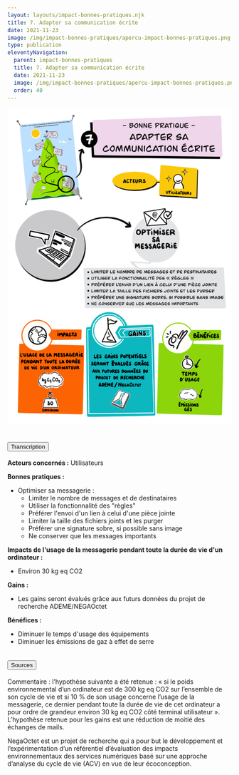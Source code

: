 ```yaml
---
layout: layouts/impact-bonnes-pratiques.njk
title: 7. Adapter sa communication écrite
date: 2021-11-23
image: /img/impact-bonnes-pratiques/apercu-impact-bonnes-pratiques.png
type: publication
eleventyNavigation:
  parent: impact-bonnes-pratiques
  title: 7. Adapter sa communication écrite
  date: 2021-11-23
  image: /img/impact-bonnes-pratiques/apercu-impact-bonnes-pratiques.png
  order: 40
---
```


<img src="/img/impact-bonnes-pratiques/sd/BPN7-AdapterSaCommunicationEcrite.png" class="fr-responsive-img" alt="" />

<section class="fr-accordion">
  <h2 class="fr-accordion__title">
    <button class="fr-accordion__btn" aria-expanded="false" aria-controls="accordion-transcription">Transcription</button>
  </h2>
  <div class="fr-collapse" id="accordion-transcription">

**Acteurs concernés :** Utilisateurs

**Bonnes pratiques :**

  * Optimiser sa messagerie :
    * Limiter le nombre de messages et de destinataires
    * Utiliser la fonctionnalité des "règles"
    * Préférer l'envoi d'un lien à celui d'une pièce jointe
    * Limiter la taille des fichiers joints et les purger
    * Préférer une signature sobre, si possible sans image
    * Ne conserver que les messages importants 

**Impacts de l'usage de la messagerie pendant toute la durée de vie d'un ordinateur :**

  * Environ 30 kg eq CO2
  
**Gains :**

  * Les gains seront évalués grâce aux futurs données du projet de recherche ADEME/NEGAOctet
    
**Bénéfices :**

  * Diminuer le temps d'usage des équipements
  * Diminuer les émissions de gaz à effet de serre 
    
  </div>

  <h2 class="fr-accordion__title">
    <button class="fr-accordion__btn" aria-expanded="false" aria-controls="accordion-sources">Sources</button>
  </h2>
  <div class="fr-collapse" id="accordion-sources">

Commentaire : l’hypothèse suivante a été retenue : « si le poids environnemental d’un ordinateur est de 300 kg eq CO2 sur l’ensemble de son cycle de vie et si 10 % de son usage concerne l’usage de la messagerie, ce dernier pendant toute la durée de vie de cet ordinateur a pour ordre de grandeur environ 30 kg eq CO2
côté terminal utilisateur ».
L’hypothèse retenue pour les gains est une réduction de moitié des échanges de mails.
    
NegaOctet est un projet de recherche qui a pour but le développement et l’expérimentation d’un référentiel d’évaluation des impacts environnementaux des services numériques basé sur une approche d’analyse du cycle de vie (ACV) en vue de leur écoconception.


  </div>
</section>
